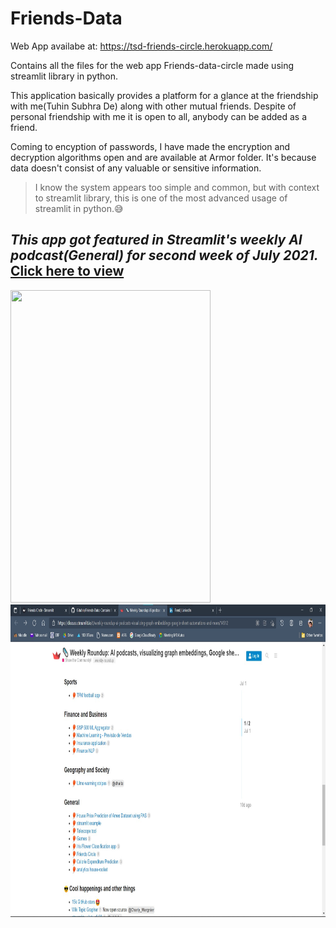 # Friends-Data
Web App availabe at: https://tsd-friends-circle.herokuapp.com/

Contains all the files for the web app Friends-data-circle made using streamlit library in python.

This application basically provides a platform for a glance at the friendship with me(Tuhin Subhra De) along with other mutual friends.
Despite of personal friendship with me it is open to all, anybody can be added as a friend.

Coming to encyption of passwords, I have made the encryption and decryption algorithms open and are available at Armor folder. It's because data doesn't consist of any valuable or sensitive information.

>I know the system appears too simple and common, but with context to streamlit library, this is one of the most advanced usage of streamlit in python.😅

## _This app got featured in Streamlit's weekly AI podcast(General) for second week of July 2021._ [Click here to view](https://discuss.streamlit.io/t/weekly-roundup-ai-podcasts-visualizing-graph-embeddings-google-sheet-automations-and-more/14512)
<!--[Click here to view](https://discuss.streamlit.io/t/weekly-roundup-ai-podcasts-visualizing-graph-embeddings-google-sheet-automations-and-more/14512)-->


<img src="https://github.com/Gituhin/Friends-Data/blob/main/streamlit%20podcast/Message%20Jessica.jpg" height=500 width=320/>  <img src="https://github.com/Gituhin/Friends-Data/blob/main/streamlit%20podcast/friends-circle-podcasted.jpg" height=500 width=650/>
